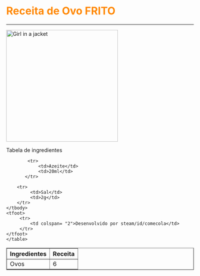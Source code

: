 <html>
<head>
    <meta charset='utf-8'>
    <meta http-equiv='X-UA-Compatible' content='IE=edge'>
    <title>Page Title</title>
    <meta name='viewport' content='width=device-width, initial-scale=1'>
    <link rel='stylesheet' type='text/css' media='screen' href='main.css'>
    <script src='main.js'></script>
</head>
<h1 style="color:rgb(255, 136, 0);">Receita de Ovo FRITO</h1>
<hr>
<img src="https://casbri.com.br/wp-content/uploads/2020/08/dfdsfd-768x712.jpg" alt="Girl in a jacket" width="300">

    
<hr3>Tabela de ingredientes</hr3>
<body>
    <table border="1">
        <thead>
            <th>Ingredientes</th>
            <th>Receita</th>
        </thead>
        <tbody>    
            <tr>
                 <td>Ovos</td>
                 <td>6</td>
            </tr>

            <tr>
                <td>Azeite</td>
                <td>20ml</td>
           </tr>

        <tr>
             <td>Sal</td>
             <td>2g</td>
        </tr>
    </tbody>
    <tfoot>
         <tr>
             <td colspan= "2">Desenvolvido por steam/id/comecola</td>
         </tr>
    </tfoot>
    </table>
</body>
</html>
